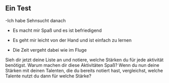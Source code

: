 ## Ein Test

-Ich habe Sehnsucht danach


- Es macht mir Spaß und es ist befriedigend

- Es geht mir leicht von der Hand und ist einfach zu lernen


- Die Zeit vergeht dabei wie im Fluge


Sieh dir jetzt deine Liste an und notiere, welche Stärken du für jede aktivität benötigst. Warum machen dir diese Aktivitäten Spaß? Wenn du nun deine Stärken mit deinen Talenten, die du bereits notiert hast, vergleichst, welche Talente nutzt du dann für welche Stärke?

